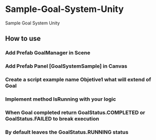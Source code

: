 # Sample-Goal-System-Unity
Sample Goal System Unity
## How to use

### Add Prefab GoalManager in Scene
### Add Prefab Panel [GoalSystemSample] in Canvas


### Create a script example name Objetive1 what will extend of Goal

### Implement method IsRunning with your logic

### When Goal completed return GoalStatus.COMPLETED or GoalStatus.FAILED to break execution

### By default leaves the GoalStatus.RUNNING status
